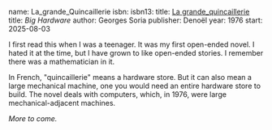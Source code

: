name: La_grande_Quincaillerie
isbn: 
isbn13: 
title: [La grande_quincaillerie](https://www.noosfere.org/livres/niourf.asp?numlivre=1342)
title: _Big Hardware_
author: Georges Soria
publisher: Denoël
year: 1976
start: 2025-08-03

I first read this when I was a teenager.  It was my first open-ended novel.  I
hated it at the time, but I have grown to like open-ended stories.  I remember
there was a mathematician in it.

In French, "quincaillerie" means a hardware store.  But it can also mean a large
mechanical machine, one you would need an entire hardware store to build.  The
novel deals with computers, which, in 1976, were large mechanical-adjacent
machines.

_More to come._
